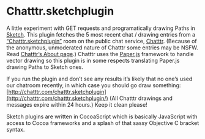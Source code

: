 Chatttr.sketchplugin
====================

A little experiment with GET requests and programatically drawing Paths in [Sketch](http://bohemiancoding.com/sketch/). This plugin fetches the 5 most recent chat / drawing entries from a [“Chatttr.sketchplugin”](http://chatttr.com/chatttr.sketchplugin/) room on the public chat service, [Chatttr](http://chatttr.com/). (Because of the anonymous, unmoderated nature of Chatttr some entries may be NSFW. Read [Chatttr’s About page](http://chatttr.com/about.html).) Chatttr uses the [Paper.js](http://paperjs.org/) framework to handle vector drawing so this plugin is in some respects translating Paper.js drawing Paths to Sketch ones.

If you run the plugin and don’t see any results it’s likely that no one’s used our chatroom recently, in which case you should go draw something: [http://chatttr.com/chatttr.sketchplugin](http://chatttr.com/chatttr.sketchplugin/) (All Chatttr drawings and messages expire within 24 hours.) Keep it clean please!
  
Sketch plugins are written in CocoaScript which is basically JavaScript with access to Cocoa frameworks and a splash of that sassy Objective C bracket syntax. 

